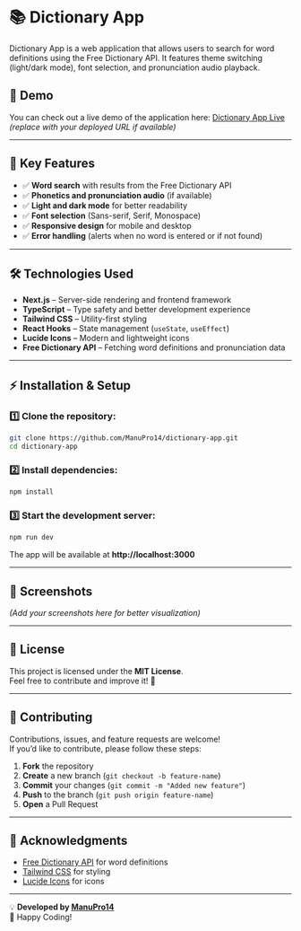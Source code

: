 # 📚 Dictionary App

Dictionary App is a web application that allows users to search for word definitions using the Free Dictionary API. It features theme switching (light/dark mode), font selection, and pronunciation audio playback.

## 🚀 Demo

You can check out a live demo of the application here: [Dictionary App Live](#) _(replace with your deployed URL if available)_

---

## 📌 Key Features

- ✅ **Word search** with results from the Free Dictionary API
- ✅ **Phonetics and pronunciation audio** (if available)
- ✅ **Light and dark mode** for better readability
- ✅ **Font selection** (Sans-serif, Serif, Monospace)
- ✅ **Responsive design** for mobile and desktop
- ✅ **Error handling** (alerts when no word is entered or if not found)

---

## 🛠️ Technologies Used

- **Next.js** – Server-side rendering and frontend framework
- **TypeScript** – Type safety and better development experience
- **Tailwind CSS** – Utility-first styling
- **React Hooks** – State management (`useState`, `useEffect`)
- **Lucide Icons** – Modern and lightweight icons
- **Free Dictionary API** – Fetching word definitions and pronunciation data

---

## ⚡ Installation & Setup

### 1️⃣ Clone the repository:

```sh
git clone https://github.com/ManuPro14/dictionary-app.git
cd dictionary-app
```

### 2️⃣ Install dependencies:

```sh
npm install
```

### 3️⃣ Start the development server:

```sh
npm run dev
```

The app will be available at **http://localhost:3000**

---

## 🎨 Screenshots

_(Add your screenshots here for better visualization)_

---

## 💽 License

This project is licensed under the **MIT License**.  
Feel free to contribute and improve it! 🚀

---

## 🤝 Contributing

Contributions, issues, and feature requests are welcome!  
If you’d like to contribute, please follow these steps:

1. **Fork** the repository
2. **Create** a new branch (`git checkout -b feature-name`)
3. **Commit** your changes (`git commit -m "Added new feature"`)
4. **Push** to the branch (`git push origin feature-name`)
5. **Open** a Pull Request

---

## 🌟 Acknowledgments

- [Free Dictionary API](https://dictionaryapi.dev/) for word definitions
- [Tailwind CSS](https://tailwindcss.com/) for styling
- [Lucide Icons](https://lucide.dev/) for icons

---

💡 **Developed by [ManuPro14](https://github.com/ManuPro14)**  
🚀 Happy Coding!
